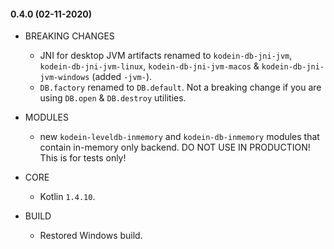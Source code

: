 #### 0.4.0 (02-11-2020)

- BREAKING CHANGES
  * JNI for desktop JVM artifacts renamed to `kodein-db-jni-jvm`, `kodein-db-jni-jvm-linux`, `kodein-db-jni-jvm-macos` & `kodein-db-jni-jvm-windows` (added `-jvm-`).
  * `DB.factory` renamed to `DB.default`. Not a breaking change if you are using `DB.open` & `DB.destroy` utilities.

- MODULES
  * new `kodein-leveldb-inmemory` and `kodein-db-inmemory` modules that contain in-memory only backend. DO NOT USE IN PRODUCTION! This is for tests only!

- CORE
  * Kotlin `1.4.10`.

- BUILD
  * Restored Windows build.
